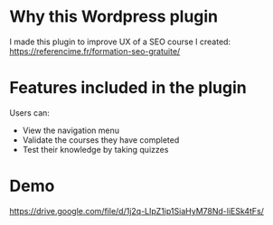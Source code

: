 # Why this Wordpress plugin
I made this plugin to improve UX of a SEO course I created: 
https://referencime.fr/formation-seo-gratuite/

# Features included in the plugin
Users can: 
- View the navigation menu
- Validate the courses they have completed
- Test their knowledge by taking quizzes

# Demo 
https://drive.google.com/file/d/1j2q-LIpZ1ip1SiaHyM78Nd-liESk4tFs/
